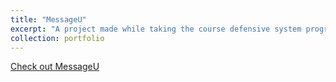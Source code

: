 ```yaml
---
title: "MessageU"
excerpt: "A project made while taking the course defensive system programming at the open university of Israel."
collection: portfolio
---
```


[Check out MessageU](https://github.com/TalOrenshtein/MessageU)
